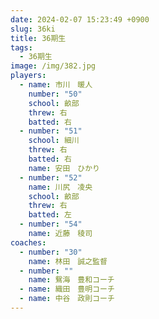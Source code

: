 ```yaml
---
date: 2024-02-07 15:23:49 +0900
slug: 36ki
title: 36期生
tags:
  - 36期生
image: /img/382.jpg
players:
  - name: 市川　暖人
    number: "50"
    school: 畝部
    threw: 右
    batted: 右
  - number: "51"
    school: 細川
    threw: 右
    batted: 右
    name: 安田　ひかり
  - number: "52"
    name: 川尻　凌央
    school: 畝部
    threw: 右
    batted: 左
  - number: "54"
    name: 近藤　稜司
coaches:
  - number: "30"
    name: 林田　誠之監督
  - number: ""
    name: 鴛海　豊和コーチ
  - name: 織田　豊明コーチ
  - name: 中谷　政則コーチ
---
```

